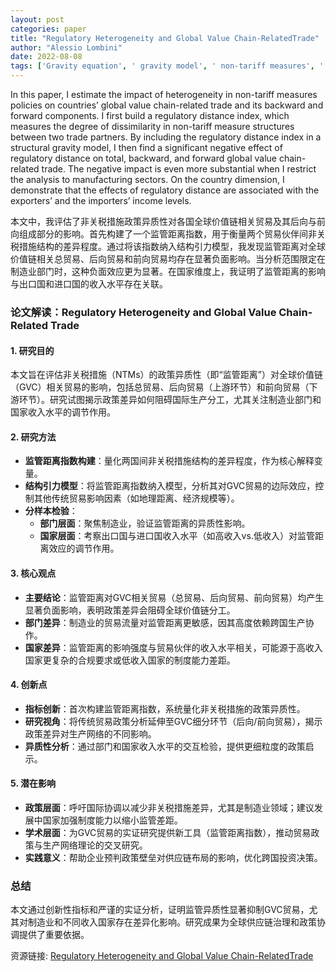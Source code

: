 ```yaml
---
layout: post
categories: paper
title: "Regulatory Heterogeneity and Global Value Chain-RelatedTrade"
author: "Alessio Lombini"
date: 2022-08-08
tags: ['Gravity equation', ' gravity model', ' non-tariff measures', ' regulatory distance', ' trade protection', ' international trade', ' global value chains', ' technical regulations']
---
```


In this paper, I estimate the impact of heterogeneity in non-tariff measures policies on countries’ global value chain-related trade and its backward and forward components. I first build a regulatory distance index, which measures the degree of dissimilarity in non-tariff measure structures between two trade partners. By including the regulatory distance index in a structural gravity model, I then find a significant negative effect of regulatory distance on total, backward, and forward global value chain-related trade. The negative impact is even more substantial when I restrict the analysis to manufacturing sectors. On the country dimension, I demonstrate that the effects of regulatory distance are associated with the exporters’ and the importers’ income levels.

本文中，我评估了非关税措施政策异质性对各国全球价值链相关贸易及其后向与前向组成部分的影响。首先构建了一个监管距离指数，用于衡量两个贸易伙伴间非关税措施结构的差异程度。通过将该指数纳入结构引力模型，我发现监管距离对全球价值链相关总贸易、后向贸易和前向贸易均存在显著负面影响。当分析范围限定在制造业部门时，这种负面效应更为显著。在国家维度上，我证明了监管距离的影响与出口国和进口国的收入水平存在关联。

### **论文解读：Regulatory Heterogeneity and Global Value Chain-Related Trade**

#### **1. 研究目的**  
本文旨在评估非关税措施（NTMs）的政策异质性（即“监管距离”）对全球价值链（GVC）相关贸易的影响，包括总贸易、后向贸易（上游环节）和前向贸易（下游环节）。研究试图揭示政策差异如何阻碍国际生产分工，尤其关注制造业部门和国家收入水平的调节作用。

#### **2. 研究方法**  
- **监管距离指数构建**：量化两国间非关税措施结构的差异程度，作为核心解释变量。  
- **结构引力模型**：将监管距离指数纳入模型，分析其对GVC贸易的边际效应，控制其他传统贸易影响因素（如地理距离、经济规模等）。  
- **分样本检验**：  
  - **部门层面**：聚焦制造业，验证监管距离的异质性影响。  
  - **国家层面**：考察出口国与进口国收入水平（如高收入vs.低收入）对监管距离效应的调节作用。  

#### **3. 核心观点**  
- **主要结论**：监管距离对GVC相关贸易（总贸易、后向贸易、前向贸易）均产生显著负面影响，表明政策差异会阻碍全球价值链分工。  
- **部门差异**：制造业的贸易流量对监管距离更敏感，因其高度依赖跨国生产协作。  
- **国家差异**：监管距离的影响强度与贸易伙伴的收入水平相关，可能源于高收入国家更复杂的合规要求或低收入国家的制度能力差距。  

#### **4. 创新点**  
- **指标创新**：首次构建监管距离指数，系统量化非关税措施的政策异质性。  
- **研究视角**：将传统贸易政策分析延伸至GVC细分环节（后向/前向贸易），揭示政策差异对生产网络的不同影响。  
- **异质性分析**：通过部门和国家收入水平的交互检验，提供更细粒度的政策启示。  

#### **5. 潜在影响**  
- **政策层面**：呼吁国际协调以减少非关税措施差异，尤其是制造业领域；建议发展中国家加强制度能力以缩小监管差距。  
- **学术层面**：为GVC贸易的实证研究提供新工具（监管距离指数），推动贸易政策与生产网络理论的交叉研究。  
- **实践意义**：帮助企业预判政策壁垒对供应链布局的影响，优化跨国投资决策。  

### **总结**  
本文通过创新性指标和严谨的实证分析，证明监管异质性显著抑制GVC贸易，尤其对制造业和不同收入国家存在差异化影响。研究成果为全球供应链治理和政策协调提供了重要依据。

资源链接: [Regulatory Heterogeneity and Global Value Chain-RelatedTrade](https://papers.ssrn.com/sol3/papers.cfm?abstract_id=4166043)
